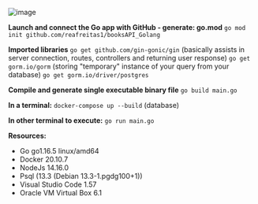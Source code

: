 ![image](https://user-images.githubusercontent.com/79333175/123786148-45751e80-d8d1-11eb-95ad-9a626d617ef9.png)

**Launch and connect the Go app with GitHub - generate: go.mod**
`go mod init github.com/reafreitas1/booksAPI_Golang`

**Imported libraries**
`go get github.com/gin-gonic/gin` (basically assists in server connection, routes, controllers and returning user response)
`go get gorm.io/gorm` (storing "temporary" instance of your query from your database)
`go get gorm.io/driver/postgres`

**Compile and generate single executable binary file**
`go build main.go`

**In a terminal:**
`docker-compose up --build` (database)

**In other terminal to execute:**
`go run main.go`

**Resources:** 
- Go go1.16.5 linux/amd64
- Docker 20.10.7
- NodeJs 14.16.0
- Psql (13.3 (Debian 13.3-1.pgdg100+1))
- Visual Studio Code 1.57
- Oracle VM Virtual Box 6.1






